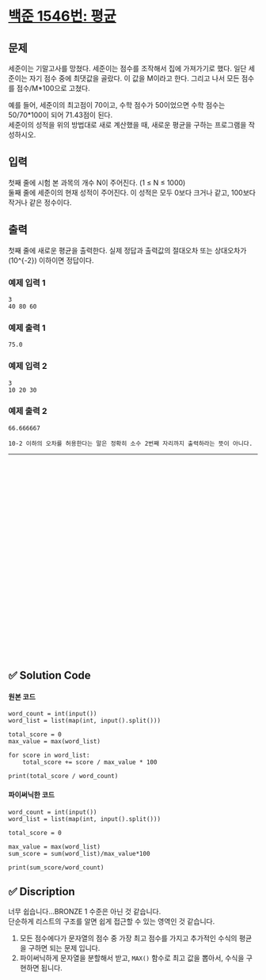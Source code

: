 # [백준 1546번: 평균](https://www.acmicpc.net/problem/1546)

## 문제

세준이는 기말고사를 망쳤다. 세준이는 점수를 조작해서 집에 가져가기로 했다. 
일단 세준이는 자기 점수 중에 최댓값을 골랐다. 이 값을 M이라고 한다. 그리고 나서 모든 점수를 점수/M*100으로 고쳤다.  

예를 들어, 세준이의 최고점이 70이고, 수학 점수가 50이었으면 수학 점수는 50/70*100이 되어 71.43점이 된다.  
세준이의 성적을 위의 방법대로 새로 계산했을 때, 새로운 평균을 구하는 프로그램을 작성하시오.

## 입력

첫째 줄에 시험 본 과목의 개수 N이 주어진다. (1 ≤ N ≤ 1000)  
둘째 줄에 세준이의 현재 성적이 주어진다. 이 성적은 모두 0보다 크거나 같고, 100보다 작거나 같은 정수이다.

## 출력

첫째 줄에 새로운 평균을 출력한다. 실제 정답과 출력값의 절대오차 또는 상대오차가 \(10^{-2}\) 이하이면 정답이다.

### 예제 입력 1

```
3
40 80 60
```

### 예제 출력 1 

```
75.0
```

### 예제 입력 2 

```
3
10 20 30
```

### 예제 출력 2 

```
66.666667

10-2 이하의 오차를 허용한다는 말은 정확히 소수 2번째 자리까지 출력하라는 뜻이 아니다.
```




---

<br/>
<br/>
<br/>
<br/>
<br/>
<br/>
<br/>
<br/>
<br/>
<br/>
<br/>
<br/>
<br/>
<br/>
<br/>
<br/>
<br/>
<br/>
<br/>
<br/>
<br/>
<br/>
<br/>


## ✅ Solution Code

#### 원본 코드

```python3
word_count = int(input())
word_list = list(map(int, input().split()))

total_score = 0
max_value = max(word_list)

for score in word_list:
    total_score += score / max_value * 100
    
print(total_score / word_count)
```

#### 파이써닉한 코드

```python3
word_count = int(input())
word_list = list(map(int, input().split()))

total_score = 0

max_value = max(word_list)
sum_score = sum(word_list)/max_value*100
    
print(sum_score/word_count)
```

## ✅ Discription

너무 쉽습니다...BRONZE 1 수준은 아닌 것 같습니다.  
단순하게 리스트의 구조를 알면 쉽게 접근할 수 있는 영역인 것 같습니다.

1. 모든 점수에다가 문자열의 점수 중 가장 최고 점수를 가지고 추가적인 수식의 평균을 구하면 되는 문제 입니다.
2. 파이써닉하게 문자열을 분할해서 받고, `MAX()` 함수로 최고 값을 뽑아서, 수식을 구현하면 됩니다.  

<br/>